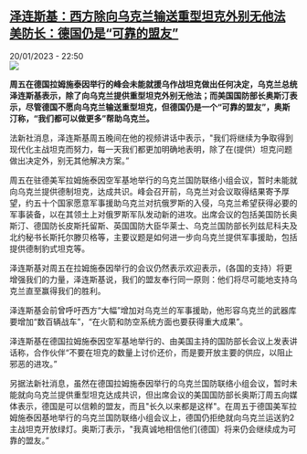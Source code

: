 <!--1674254702000-->
[泽连斯基：西方除向乌克兰输送重型坦克外别无他法 美防长：德国仍是“可靠的盟友”](https://www.rfi.fr/cn/%E4%B8%AD%E5%9B%BD/20230120-%E6%B3%BD%E8%BF%9E%E6%96%AF%E5%9F%BA-%E8%A5%BF%E6%96%B9%E9%99%A4%E4%BA%86%E5%90%91%E4%B9%8C%E5%85%8B%E5%85%B0%E8%BE%93%E9%80%81%E9%87%8D%E5%9E%8B%E5%9D%A6%E5%85%8B%E5%A4%96%E5%88%AB%E6%97%A0%E4%BB%96%E6%B3%95-%E7%BE%8E%E9%98%B2%E9%95%BF-%E5%BE%B7%E5%9B%BD%E4%BB%8D%E6%98%AF-%E5%8F%AF%E9%9D%A0%E7%9A%84%E7%9B%9F%E5%8F%8B)
------

<div>20/01/2023 - 22:50</div><img src="https://s.rfi.fr/media/display/eb801ba0-98c8-11ed-8e74-005056bf30b7/w:1280/p:16x9/2023-01-20T125250Z_2033562642_RC2CUY9IKFM6_RTRMADP_3_UKRAINE-CRISIS-GERMANY-USA-ZELENSKIY.JPG"><p><strong>周五在德国拉姆施泰因举行的峰会未能就援乌作战坦克做出任何决定，乌克兰总统泽连斯基表示，除了向乌克兰提供重型坦克外别无他法；而美国国防部长奥斯汀表示，尽管德国不愿向乌克兰输送重型坦克，但德国仍是一个“可靠的盟友”，奥斯汀称，“我们都可以做更多”帮助乌克兰。                </strong></p><div><p>法新社消息，泽连斯基周五晚间在他的视频讲话中表示，"我们将继续为争取得到现代化主战坦克而努力，每一天我们都更加明确地表明，除了在(提供）坦克问题做出决定外，别无其他解决方案。”</p><p>周五在驻德美军拉姆施泰因空军基地举行的乌克兰国防联络小组会议，暂时未能就向乌克兰提供德制坦克，达成共识。峰会召开前，乌克兰对会议取得结果寄予厚望，约五十个国家愿意军事援助乌克兰对抗俄罗斯的入侵，乌克兰希望获得必要的军事装备，以在其领土上对俄罗斯军队发动新的进攻。出席会议的包括美国防长奥斯汀、德国防长皮斯托留斯、英国国防大臣华莱士、乌克兰国防部长列兹尼科夫及北约秘书长斯托尔滕贝格等，主要议题是如何进一步向乌克兰提供军事援助，包括提供德制豹式坦克等。</p><p>泽连斯基对周五在拉姆施泰因举行的会议仍然表示欢迎表示，(各国的支持）将更增强我们的力量，泽连斯基说，我们的盟友奉行同一原则：他们将尽可能地支持乌克兰直至赢得我们的胜利。</p><p>泽连斯基会前曾呼吁西方“大幅”增加对乌克兰的军事援助，他形容乌克兰的武器库要增加“数百辆战车”，“在火箭和防空系统方面也要获得重大成果”。</p><p>泽连斯基在德国拉姆施泰因空军基地举行的、由美国主持的国防部长会议上发表讲话称，合作伙伴“不要在坦克的数量上讨价还价，而是要开放主要的供应，以阻止邪恶的进攻。”</p><p>另据法新社消息，虽然在德国拉姆施泰因举行的乌克兰国防联络小组会议，暂时未能就向乌克兰提供重型坦克达成共识，但出席会议的美国国防部长奥斯汀周五向媒体表示，德国是可以信赖的盟友，而且"长久以来都是这样"。在周五于德国美军拉姆施泰因基地举行的乌克兰国防联络小组会议上，德国仍拒绝就向乌克兰运送豹2主战坦克开放绿灯。奥斯汀表示，"我真诚地相信他们(德国）将来仍会继续成为可靠的盟友。”</p><div data-selfpromo-newsletter></div><div data-selfpromo-app></div></div>
